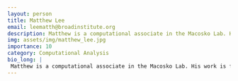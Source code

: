 ```yaml
---
layout: person
title: Matthew Lee
email: leematth@broadinstitute.org
description: Matthew is a computational associate in the Macosko Lab. His work is focused on developing computational pipelines and tools for analyzing spatial transcriptomic data. Prior to joining the Broad, he ...
img: assets/img/matthew_lee.jpg
importance: 10
category: Computational Analysis
bio_long: |
 Matthew is a computational associate in the Macosko Lab. His work is focused on developing computational pipelines and tools for analyzing spatial transcriptomic data. Prior to joining the Broad, he studied biomedical engineering and electrical and computer engineering.
---
```

